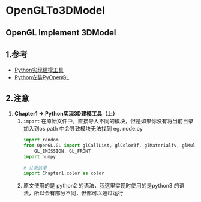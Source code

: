 #  OpenGLTo3DModel
  
OpenGL Implement 3DModel
---
  
1.参考
---
- [Python实现建模工具](https://www.shiyanlou.com/courses/561 )
- [Python安装PyOpenGL](https://www.cnblogs.com/feiquan/p/11371144.html )
  
2.注意
---
1. __Chapter1 ->  Python实现3D建模工具（上）__
    1. `import` 在原始文件中，直接导入不同的模块，但是如果你没有将当前目录加入到os.path 中会导致模块无法找到
    eg. node.py
        ```python
        import random
        from OpenGL.GL import glCallList, glColor3f, glMaterialfv, glMultMatrixf, glPopMatrix, glPushMatrix, \
            GL_EMISSION, GL_FRONT
        import numpy
  
        # 注意这里
        import Chapter1.color as color
        ```
    1. 原文使用的是 python2 的语法，我这里实现时使用的是python3 的语法，所以会有部分不同，但都可以通过运行
  